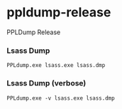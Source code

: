# ppldump-release
PPLDump Release

### Lsass Dump
```
PPLdump.exe lsass.exe lsass.dmp
```

### Lsass Dump (verbose)
```
PPLdump.exe -v lsass.exe lsass.dmp
```

